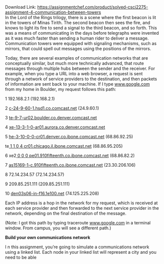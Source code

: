 Download Link: https://assignmentchef.com/product/solved-csci2275-assignment-4-communication-between-towers
<br>
In the Lord of the Rings trilogy, there is a scene where the first beacon is lit in the towers of Minas Tirith. The second beacon then sees the fire, and knows to light its fire to send a signal to the third beacon, and so forth. This was a means of communicating in the days before telegraphs were invented as it was much faster than sending a human rider to deliver a message. Communication towers were equipped with signaling mechanisms, such as mirrors, that could spell out messages using the positions of the mirrors.

Today, there are several examples of communication networks that are conceptually similar, but much more technically advanced, that route messages through multiple hubs between the sender and the receiver. For example, when you type a URL into a web browser, a request is sent through a network of service providers to the destination, and then packets of information are sent back to your machine. If I type <a href="https://www.google.com">www.google.com</a> from my home in Boulder, my request follows this path:

1  192.168.2.1 (192.168.2.1)

2 <a href="http://c-24-9-60-1.hsd1.co.comcast.net">c-24-9-60-1.hsd1.co.comcast.net</a> (24.9.60.1)

3 <a href="http://te-9-7-ur02.boulder.co.denver.comcast.net">te-9-7-ur02.boulder.co.denver.comcast.net</a>

4 <a href="http://xe-13-3-1-0-ar01.aurora.co.denver.comcast.net">xe-13-3-1-0-ar01.aurora.co.denver.comcast.net</a>

5 <a href="http://he-3-10-0-0-cr01.denver.co.ibone.comcast.net">he-3-10-0-0-cr01.denver.co.ibone.comcast.net</a> (68.86.92.25)

te<u> 1 1 0 4 </u><a href="http://cr01.chicago.il.ibone.comcast.net">cr01.chicago.il.ibone.comcast.net</a> (68.86.95.205)

6 xe2<u> 0 0 0 </u><a href="http://pe01.910fifteenth.co.ibone.comcast.net">pe01.910fifteenth.co.ibone.comcast.net</a> (68.86.82.2)

7 <a href="http://as15169-1-c.910fifteenth.co.ibone.comcast.net">as15169-1-c.910fifteenth.co.ibone.comcast.net</a> (23.30.206.106)

8  72.14.234.57 (72.14.234.57)

9 209.85.251.111 (209.85.251.111)

10 <a href="http://den03s06-in-f16.1e100.net">den03s06-in-f16.1e100.net</a> (74.125.225.208)

Each IP address is a hop in the network for my request, which is received at each service provider and then forwarded to the next service provider in the network, depending on the final destination of the message.

(Note: I got this path by typing traceroute <a href="https://www.google.com">www.google.com</a> in a terminal window. From campus, you will see a different path.)

<strong>Build your own communications network</strong>

I n this assignment, you’re going to simulate a communications network using a linked list. Each node in your linked list will represent a city and you need to be able
